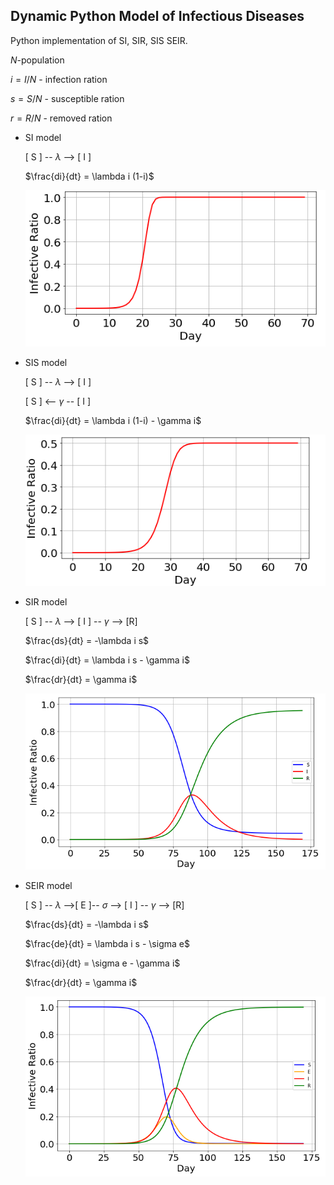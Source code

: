 ## Dynamic Python Model of Infectious Diseases

Python implementation of SI, SIR, SIS SEIR.

$N$-population

$i=I/N$ - infection ration

$s=S/N$ - susceptible ration

$r=R/N$ - removed ration

+ SI model
  
  [ S ] -- $\lambda$ --> [ I ]

  $\frac{di}{dt} = \lambda i (1-i)$
  
  ![SI](https://github.com/XuelongSun/Dynamic-Model-of-Infectious-Diseases/blob/master/results/SI.png)

+ SIS model
  
  [ S ] -- $\lambda$ --> [ I ]

  [ S ] <-- $\gamma$ -- [ I ]

  $\frac{di}{dt} = \lambda i (1-i) - \gamma i$
  
  ![SIS](https://github.com/XuelongSun/Dynamic-Model-of-Infectious-Diseases/blob/master/results/SIS.png)

+ SIR model

  [ S ] -- $\lambda$ --> [ I ] -- $\gamma$ --> [R]

  $\frac{ds}{dt} = -\lambda i s$

  $\frac{di}{dt} = \lambda i s - \gamma i$
  
  $\frac{dr}{dt} = \gamma i$

  ![SIR](https://github.com/XuelongSun/Dynamic-Model-of-Infectious-Diseases/blob/master/results/SIR.png)

+ SEIR model

  [ S ] -- $\lambda$ -->[ E ]-- $\sigma$ --> [ I ] -- $\gamma$ --> [R]

  $\frac{ds}{dt} = -\lambda i s$

  $\frac{de}{dt} = \lambda i s - \sigma e$

  $\frac{di}{dt} = \sigma e - \gamma i$
  
  $\frac{dr}{dt} = \gamma i$

  ![SEIR](https://github.com/XuelongSun/Dynamic-Model-of-Infectious-Diseases/blob/master/results/SIRE.png)

